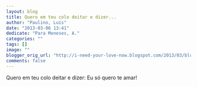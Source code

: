 ```yaml
---
layout: blog
title: Quero em teu colo deitar e dizer...
author: "Paulino, Luís"
date: "2013-03-06 13:41"
dedicate: "Para Meneses, A."
categories: ""
tags: []
image: ""
blogger_orig_url: "http://i-need-your-love-now.blogspot.com/2013/03/blog-post.html"
comments: false
---
```


Quero em teu colo deitar e dizer: Eu só quero te amar!

